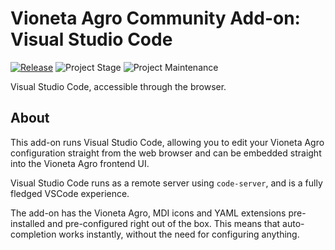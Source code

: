 # Vioneta Agro Community Add-on: Visual Studio Code

[![Release][release-shield]][release] ![Project Stage][project-stage-shield] ![Project Maintenance][maintenance-shield]

Visual Studio Code, accessible through the browser.

## About

This add-on runs Visual Studio Code, allowing you to edit your Vioneta Agro
configuration straight from the web browser and can be embedded straight
into the Vioneta Agro frontend UI.

Visual Studio Code runs as a remote server using `code-server`, and is a
fully fledged VSCode experience.

The add-on has the Vioneta Agro, MDI icons and YAML extensions pre-installed
and pre-configured right out of the box. This means that auto-completion works
instantly, without the need for configuring anything.

[maintenance-shield]: https://img.shields.io/maintenance/yes/2024.svg
[project-stage-shield]: https://img.shields.io/badge/project%20stage-production%20ready-brightgreen.svg
[release-shield]: https://img.shields.io/badge/version-v5.17.1-blue.svg
[release]: https://github.com/Vioneta/addon-vscode/tree/v5.17.1
